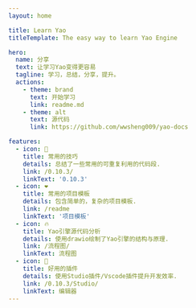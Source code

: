 ```yaml
---
layout: home

title: Learn Yao
titleTemplate: The easy way to learn Yao Engine

hero:
  name: 分享
  text: 让学习Yao变得更容易
  tagline: 学习，总结，分享，提升。
  actions:
    - theme: brand
      text: 开始学习
      link: readme.md
    - theme: alt
      text: 源代码
      link: https://github.com/wwsheng009/yao-docs

features:
  - icon: 📝
    title: 常用的技巧
    details: 总结了一些常用的可重复利用的代码段.
    link: /0.10.3/
    linkText: '0.10.3'
  - icon: ❤️
    title: 常用的项目模板
    details: 包含简单的，复杂的项目模板.
    link: /readme
    linkText: '项目模板'
  - icon: 🔥
    title: Yao引擎源代码分析
    details: 使用drawio绘制了Yao引擎的结构与原理.
    link: /流程图/
    linkText: 流程图
  - icon: 🚀
    title: 好用的插件
    details: 使用Studio插件/Vscode插件提升开发效率.
    link: /0.10.3/Studio/
    linkText: 编辑器
---
```

